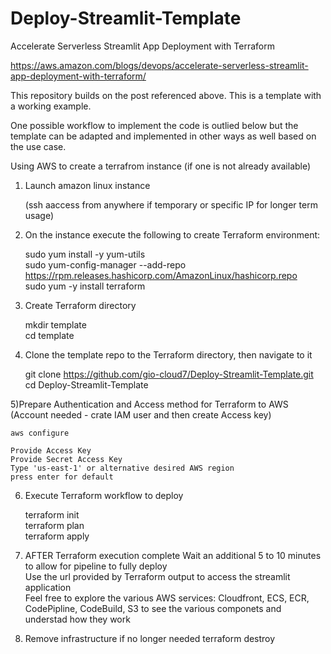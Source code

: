 # Deploy-Streamlit-Template
Accelerate Serverless Streamlit App Deployment with Terraform

https://aws.amazon.com/blogs/devops/accelerate-serverless-streamlit-app-deployment-with-terraform/


This repository builds on the post referenced above. This is a template with a working example. 

One possible workflow to implement the code is outlied below but the template can be adapted and implemented in other ways as well based on the use case.


Using AWS to create a terrafrom instance (if one is not already available)


1) Launch amazon linux instance
   
	(ssh aaccess from anywhere if temporary or specific IP for longer term usage)



2) On the instance execute the following to create Terraform environment:

	sudo yum install -y yum-utils  
	sudo yum-config-manager --add-repo https://rpm.releases.hashicorp.com/AmazonLinux/hashicorp.repo  
	sudo yum -y install terraform  




3) Create Terraform directory

	mkdir template  
	cd template




4) Clone the template repo to the Terraform directory, then navigate to it

	git clone https://github.com/gio-cloud7/Deploy-Streamlit-Template.git  
	cd Deploy-Streamlit-Template




5)Prepare Authentication and Access method for Terraform to AWS (Account needed - crate IAM user and then create Access key)

	aws configure

	Provide Access Key
	Provide Secret Access Key
	Type 'us-east-1' or alternative desired AWS region
	press enter for default




6) Execute Terraform workflow to deploy

	terraform init  
	terraform plan  
	terraform apply  



8) AFTER Terraform execution complete
	Wait an additional 5 to 10 minutes to allow for pipeline to fully deploy  
	Use the url provided by Terraform output to access the streamlit application  
	Feel free to explore the various AWS services: Cloudfront, ECS, ECR, CodePipline, CodeBuild, S3 to see the various componets and understad how they work



9) Remove infrastructure if no longer needed
    terraform destroy








